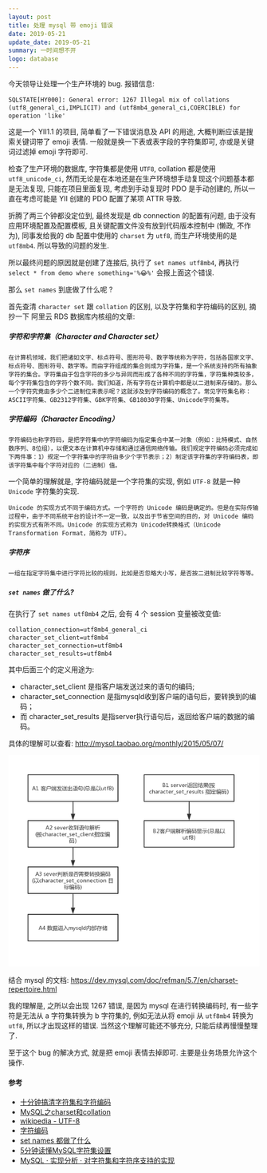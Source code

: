 ```yaml
---
layout: post
title: 处理 mysql 带 emoji 错误
date: 2019-05-21
update_date: 2019-05-21
summary: 一时间想不开
logo: database
---
```


今天领导让处理一个生产环境的 bug. 报错信息:

```
SQLSTATE[HY000]: General error: 1267 Illegal mix of collations (utf8_general_ci,IMPLICIT) and (utf8mb4_general_ci,COERCIBLE) for operation 'like'
```

这是一个 YII1.1 的项目, 简单看了一下错误消息及 API 的用途, 大概判断应该是搜索关键词带了 emoji 表情. 一般就是换一下表或表字段的字符集即可, 亦或是关键词过滤掉 emoji 字符即可.

检查了生产环境的数据库, 字符集都是使用 `UTF8`, collation 都是使用 `utf8_unicode_ci`, 然而无论是在本地还是在生产环境想手动复现这个问题基本都是无法复现, 只能在项目里面复现, 考虑到手动复现时 PDO 是手动创建的, 所以一直在考虑可能是 YII 创建的 PDO 配置了某项 ATTR 导致.

折腾了两三个钟都没定位到, 最终发现是 db connection 的配置有问题, 由于没有应用环境配置及配置模板, 且关键配置文件没有放到代码版本控制中 (懒政, 不作为), 同事发给我的 db 配置中使用的 `charset` 为 `utf8`, 而生产环境使用的是 `utf8mb4`. 所以导致的问题的发生.

所以最终问题的原因就是创建了连接后, 执行了 `set names utf8mb4`, 再执行 `select * from demo where something='%😂%'` 会报上面这个错误.

那么 `set names` 到底做了什么呢 ?

首先查清 `character set` 跟 `collation` 的区别, 以及字符集和字符编码的区别, 摘抄一下 阿里云 RDS 数据库内核组的文章:

##### 字符和字符集（Character and Character set）
```
在计算机领域，我们把诸如文字、标点符号、图形符号、数字等统称为字符，包括各国家文字、标点符号、图形符号、数字等。而由字符组成的集合则成为字符集，是一个系统支持的所有抽象字符的集合。字符集由于包含字符的多少与异同而形成了各种不同的字符集，字符集种类较多，每个字符集包含的字符个数不同。我们知道，所有字符在计算机中都是以二进制来存储的。那么一个字符究竟由多少个二进制位来表示呢？这就涉及到字符编码的概念了。常见字符集名称：ASCII字符集、GB2312字符集、GBK字符集、GB18030字符集、Unicode字符集等。
```

##### 字符编码（Character Encoding）
```
字符编码也称字符码，是把字符集中的字符编码为指定集合中某一对象（例如：比特模式、自然数序列、8位组），以便文本在计算机中存储和通过通信网络传输。我们规定字符编码必须完成如下两件事：1）规定一个字符集中的字符由多少个字节表示；2）制定该字符集的字符编码表，即该字符集中每个字符对应的（二进制）值。
```

一个简单的理解就是, 字符编码就是一个字符集的实现, 例如 `UTF-8` 就是一种 `Unicode` 字符集的实现.

```
Unicode 的实现方式不同于编码方式。一个字符的 Unicode 编码是确定的。但是在实际传输过程中，由于不同系统平台的设计不一定一致，以及出于节省空间的目的，对 Unicode 编码的实现方式有所不同。Unicode 的实现方式称为 Unicode转换格式（Unicode Transformation Format，简称为 UTF）。
```

##### 字符序
```
一组在指定字符集中进行字符比较的规则，比如是否忽略大小写，是否按二进制比较字符等等。
```

##### `set names` 做了什么?

在执行了 `set names utf8mb4` 之后, 会有 4 个 session 变量被改变值:

```
collation_connection=utf8mb4_general_ci
character_set_client=utf8mb4
character_set_connection=utf8mb4
character_set_results=utf8mb4
```

其中后面三个的定义用途为:
* character_set_client 是指客户端发送过来的语句的编码;
* character_set_connection 是指mysqld收到客户端的语句后，要转换到的编码；
* 而 character_set_results 是指server执行语句后，返回给客户端的数据的编码。


具体的理解可以查看: http://mysql.taobao.org/monthly/2015/05/07/

![](/assets/img/2019-05-21/mysql.png)

结合 mysql 的文档: https://dev.mysql.com/doc/refman/5.7/en/charset-repertoire.html

我的理解是, 之所以会出现 1267 错误, 是因为 mysql 在进行转换编码时, 有一些字符是无法从 a 字符集转换为 b 字符集的, 例如无法从将 emoji 从 `utf8mb4` 转换为 `utf8`, 所以才出现这样的错误. 当然这个理解可能还不够充分, 只能后续再慢慢整理了.

至于这个 bug 的解决方式, 就是把 emoji 表情去掉即可. 主要是业务场景允许这个操作. 


#### 参考
- [十分钟搞清字符集和字符编码](http://cenalulu.github.io/linux/character-encoding/)
- [MySQL之charset和collation](https://www.dev-heaven.com/posts/3715.html)
- [wikipedia - UTF-8](https://zh.wikipedia.org/wiki/UTF-8)
- [字符编码](https://zh.wikipedia.org/wiki/%E5%AD%97%E7%AC%A6%E7%BC%96%E7%A0%81)
- [set names 都做了什么](http://mysql.taobao.org/monthly/2015/05/07/)
- [5分钟读懂MySQL字符集设置](https://www.cnblogs.com/chyingp/p/mysql-character-set-collation.html)
- [MySQL · 实现分析 · 对字符集和字符序支持的实现](http://mysql.taobao.org/monthly/2017/03/06/)
